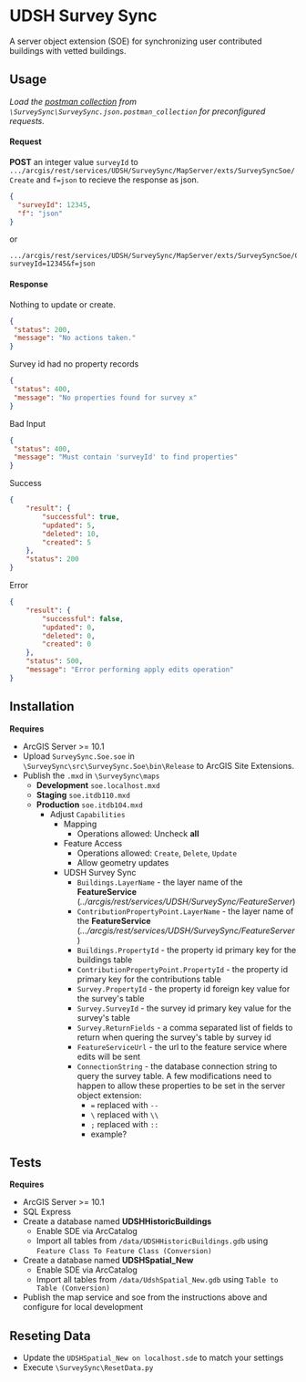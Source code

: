 # UDSH Survey Sync

A server object extension (SOE) for synchronizing user contributed buildings with vetted buildings.

## Usage

_Load the [postman collection](http://www.getpostman.com/) from `\SurveySync\SurveySync.json.postman_collection` for preconfigured requests._

#### Request
**POST** an integer value `surveyId` to `.../arcgis/rest/services/UDSH/SurveySync/MapServer/exts/SurveySyncSoe/Create` and `f=json` to recieve the response as json.
```json
{
  "surveyId": 12345,
  "f": "json"
}
```
or 
```
.../arcgis/rest/services/UDSH/SurveySync/MapServer/exts/SurveySyncSoe/Create?surveyId=12345&f=json
```

#### Response

Nothing to update or create.
```json
{
 "status": 200,
 "message": "No actions taken."
}
```

Survey id had no property records
```json
{
 "status": 400,
 "message": "No properties found for survey x"
}
```

Bad Input
```json
{
 "status": 400,
 "message": "Must contain 'surveyId' to find properties"
}
```

Success
```json
{
    "result": {
        "successful": true,
        "updated": 5,
        "deleted": 10,
        "created": 5
    },
    "status": 200
}
```

Error
```json
{
    "result": {
        "successful": false,
        "updated": 0,
        "deleted": 0,
        "created": 0
    },
    "status": 500,
    "message": "Error performing apply edits operation"
}
```



## Installation
**Requires**  
 
 - ArcGIS Server >= 10.1
 - Upload `SurveySync.Soe.soe` in `\SurveySync\src\SurveySync.Soe\bin\Release` to ArcGIS Site Extensions.
 - Publish the `.mxd` in `\SurveySync\maps`
    - **Development** `soe.localhost.mxd`
    - **Staging** `soe.itdb110.mxd`
    - **Production** `soe.itdb104.mxd`
        - Adjust `Capabilities`
            - Mapping
                - Operations allowed: Uncheck **all**
            - Feature Access
                - Operations allowed: `Create`, `Delete`, `Update`
                - Allow geometry updates
            - UDSH Survey Sync
                - `Buildings.LayerName` - the layer name of the **FeatureService** (_../arcgis/rest/services/UDSH/SurveySync/FeatureServer_)
                - `ContributionPropertyPoint.LayerName` - the layer name of the **FeatureService** (_.../arcgis/rest/services/UDSH/SurveySync/FeatureServer_)
                - `Buildings.PropertyId` - the property id primary key for the buildings table
                - `ContributionPropertyPoint.PropertyId` - the property id primary key for the contributions table
                - `Survey.PropertyId` - the property id foreign key value for the survey's table
                - `Survey.SurveyId` - the survey id primary key value for the survey's table
                - `Survey.ReturnFields` - a comma separated list of fields to return when quering the survey's table by survey id
                - `FeatureServiceUrl` - the url to the feature service where edits will be sent
                - `ConnectionString` - the database connection string to query the survey table. A few modifications need to happen to allow these properties to be set in the server object extension:
                    - `=` replaced with `--`
                    - `\` replaced with `\\`
                    - `;` replaced with `::`
                    - example?

## Tests
**Requires**  
 
 - ArcGIS Server >= 10.1
 - SQL Express
 - Create a database named **UDSHHistoricBuildings**
 	- Enable SDE via ArcCatalog
 	- Import all tables from `/data/UDSHHistoricBuildings.gdb` using `Feature Class To Feature Class (Conversion)`
 - Create a database named **UDSHSpatial_New**
	- Enable SDE via ArcCatalog
	- Import all tables from `/data/UdshSpatial_New.gdb` using `Table to Table (Conversion)`
 - Publish the map service and soe from the instructions above and configure for local development

## Reseting Data
- Update the `UDSHSpatial_New on localhost.sde` to match your settings
- Execute `\SurveySync\ResetData.py`
